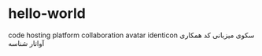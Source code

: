 # hello-world
code hosting platform collaboration avatar identicon سکوی میزبانی کد همکاری آواتار شناسه
